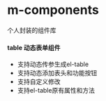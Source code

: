 # m-components
个人封装的组件库

#### table 动态表单组件
- 支持动态传参生成el-table
- 支持动态添加表头和功能按钮
- 支持自定义修改
- 支持el-table原有属性和方法
